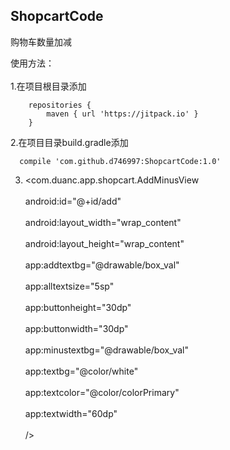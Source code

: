 ## ShopcartCode
购物车数量加减

使用方法： <br>  
1.在项目根目录添加 <br>  
 	 
		repositories {  
			maven { url 'https://jitpack.io' }  
		}  
	 
  
  2.在项目目录build.gradle添加  <br>  
   
	  compile 'com.github.d746997:ShopcartCode:1.0'  
	 

3.    <com.duanc.app.shopcart.AddMinusView <br>  
        android:id="@+id/add" <br>  
        android:layout_width="wrap_content" <br>  
        android:layout_height="wrap_content" <br>  
        app:addtextbg="@drawable/box_val" <br>  
        app:alltextsize="5sp" <br>  
        app:buttonheight="30dp" <br>  
        app:buttonwidth="30dp" <br>  
        app:minustextbg="@drawable/box_val" <br>  
        app:textbg="@color/white" <br>  
        app:textcolor="@color/colorPrimary" <br>  
        app:textwidth="60dp" <br>  
        /> <br>  
